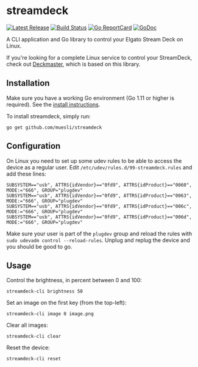 # streamdeck

[![Latest Release](https://img.shields.io/github/release/muesli/streamdeck.svg)](https://github.com/muesli/streamdeck/releases)
[![Build Status](https://github.com/muesli/streamdeck/workflows/build/badge.svg)](https://github.com/muesli/streamdeck/actions)
[![Go ReportCard](https://goreportcard.com/badge/muesli/streamdeck)](https://goreportcard.com/report/muesli/streamdeck)
[![GoDoc](https://godoc.org/github.com/golang/gddo?status.svg)](https://pkg.go.dev/github.com/muesli/streamdeck)

A CLI application and Go library to control your Elgato Stream Deck on Linux.

If you're looking for a complete Linux service to control your StreamDeck, check
out [Deckmaster](https://github.com/muesli/deckmaster), which is based on this
library.

## Installation

Make sure you have a working Go environment (Go 1.11 or higher is required).
See the [install instructions](http://golang.org/doc/install.html).

To install streamdeck, simply run:

    go get github.com/muesli/streamdeck

## Configuration

On Linux you need to set up some udev rules to be able to access the device as a
regular user. Edit `/etc/udev/rules.d/99-streamdeck.rules` and add these lines:

```
SUBSYSTEM=="usb", ATTRS{idVendor}=="0fd9", ATTRS{idProduct}=="0060", MODE:="666", GROUP="plugdev"
SUBSYSTEM=="usb", ATTRS{idVendor}=="0fd9", ATTRS{idProduct}=="0063", MODE:="666", GROUP="plugdev"
SUBSYSTEM=="usb", ATTRS{idVendor}=="0fd9", ATTRS{idProduct}=="006c", MODE:="666", GROUP="plugdev"
SUBSYSTEM=="usb", ATTRS{idVendor}=="0fd9", ATTRS{idProduct}=="006d", MODE:="666", GROUP="plugdev"
```

Make sure your user is part of the `plugdev` group and reload the rules with
`sudo udevadm control --reload-rules`. Unplug and replug the device and you
should be good to go.

## Usage

Control the brightness, in percent between 0 and 100:

```
streamdeck-cli brightness 50
```

Set an image on the first key (from the top-left):

```
streamdeck-cli image 0 image.png
```

Clear all images:

```
streamdeck-cli clear
```

Reset the device:

```
streamdeck-cli reset
```
